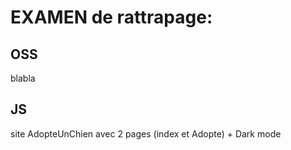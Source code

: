 # EXAMEN de rattrapage:

## OSS

 blabla


## JS

site AdopteUnChien avec 2 pages (index et Adopte) + Dark mode
